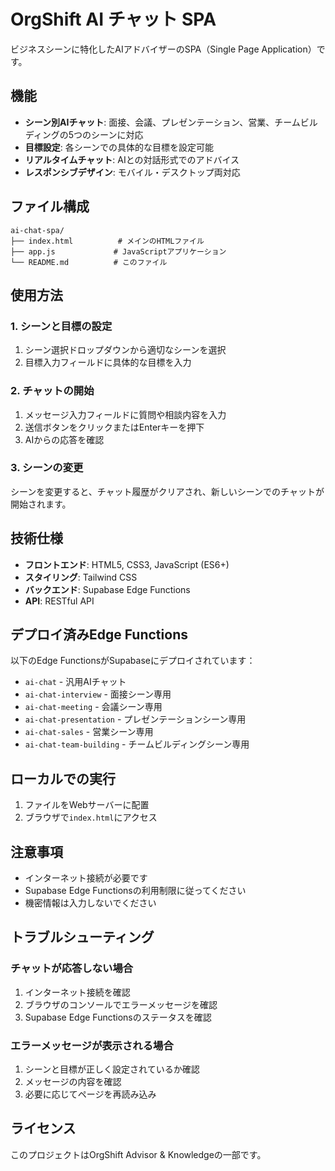 # OrgShift AI チャット SPA

ビジネスシーンに特化したAIアドバイザーのSPA（Single Page Application）です。

## 機能

- **シーン別AIチャット**: 面接、会議、プレゼンテーション、営業、チームビルディングの5つのシーンに対応
- **目標設定**: 各シーンでの具体的な目標を設定可能
- **リアルタイムチャット**: AIとの対話形式でのアドバイス
- **レスポンシブデザイン**: モバイル・デスクトップ両対応

## ファイル構成

```
ai-chat-spa/
├── index.html          # メインのHTMLファイル
├── app.js             # JavaScriptアプリケーション
└── README.md          # このファイル
```

## 使用方法

### 1. シーンと目標の設定

1. シーン選択ドロップダウンから適切なシーンを選択
2. 目標入力フィールドに具体的な目標を入力

### 2. チャットの開始

1. メッセージ入力フィールドに質問や相談内容を入力
2. 送信ボタンをクリックまたはEnterキーを押下
3. AIからの応答を確認

### 3. シーンの変更

シーンを変更すると、チャット履歴がクリアされ、新しいシーンでのチャットが開始されます。

## 技術仕様

- **フロントエンド**: HTML5, CSS3, JavaScript (ES6+)
- **スタイリング**: Tailwind CSS
- **バックエンド**: Supabase Edge Functions
- **API**: RESTful API

## デプロイ済みEdge Functions

以下のEdge FunctionsがSupabaseにデプロイされています：

- `ai-chat` - 汎用AIチャット
- `ai-chat-interview` - 面接シーン専用
- `ai-chat-meeting` - 会議シーン専用
- `ai-chat-presentation` - プレゼンテーションシーン専用
- `ai-chat-sales` - 営業シーン専用
- `ai-chat-team-building` - チームビルディングシーン専用

## ローカルでの実行

1. ファイルをWebサーバーに配置
2. ブラウザで`index.html`にアクセス

## 注意事項

- インターネット接続が必要です
- Supabase Edge Functionsの利用制限に従ってください
- 機密情報は入力しないでください

## トラブルシューティング

### チャットが応答しない場合

1. インターネット接続を確認
2. ブラウザのコンソールでエラーメッセージを確認
3. Supabase Edge Functionsのステータスを確認

### エラーメッセージが表示される場合

1. シーンと目標が正しく設定されているか確認
2. メッセージの内容を確認
3. 必要に応じてページを再読み込み

## ライセンス

このプロジェクトはOrgShift Advisor & Knowledgeの一部です。

